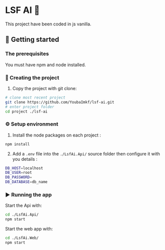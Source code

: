 # LSF AI 🤙

This project have been coded in js vanilla.

## 🎉 Getting started 


### The prerequisites

You must have npm and node installed.

### 👼 Creating the project 

1. Copy the project with git clone:

```sh
# clone most recent project
git clone https://github.com/YoubaImkf/lsf-ai.git
# enter project folder
cd project ./lsf-ai
```


### ⚙️ Setup environment 


1. Install the node packages on each project :

```sh
npm install
```

2. Add a `.env` file into the `./LsfAi.Api/` source folder then configure it with you details : 
```sh
DB_HOST=localhost
DB_USER=root
DB_PASSWORD=
DB_DATABASE=db_name
```


### ▶️ Running the app 

Start the Api with:
```sh
cd ./LsfAi.Api/
npm start
```

Start the web app with:
```sh
cd ./LsfAi.Web/
npm start
```

